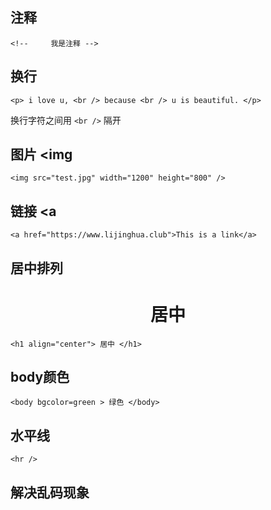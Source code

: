 ## 注释 <!-- -->
`<!--     我是注释 -->`


## 换行 <br />
`<p> i love u, <br /> because <br /> u is beautiful. </p>`

换行字符之间用 
`<br />`    隔开 

## 图片 <img

`<img src="test.jpg" width="1200" height="800" />`

## 链接 <a 
`<a href="https://www.lijinghua.club">This is a link</a>`


## 居中排列 <h1 align="center"> 居中
`<h1 align="center"> 居中 </h1>`

## body颜色

`<body bgcolor=green > 绿色 </body>`

## 水平线

`<hr />`

## 解决乱码现象

<meta charset="utf-8">
     <meta http-equiv="Content-Type" content="text/html; charset=utf-8" />
</head>


##





## 













